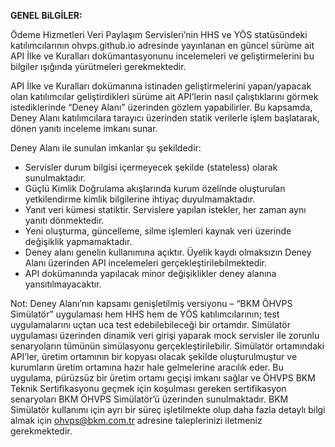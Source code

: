 
**GENEL BiLGİLER:**


Ödeme Hizmetleri Veri Paylaşım Servisleri’nin HHS ve YÖS statüsündeki katılımcılarının ohvps.github.io adresinde yayınlanan en güncel sürüme ait API İlke ve Kuralları dokümantasyonunu incelemeleri ve geliştirmelerini bu bilgiler ışığında yürütmeleri gerekmektedir.  

API İlke ve Kuralları dokümanına istinaden geliştirmelerini yapan/yapacak olan katılımcılar geliştirdikleri sürüme ait API’lerin nasıl çalıştıklarını görmek istediklerinde “Deney Alanı” üzerinden gözlem yapabilirler. Bu kapsamda, Deney Alanı katılımcılara tarayıcı üzerinden statik verilerle işlem başlatarak, dönen yanıtı inceleme imkanı sunar.

Deney Alanı ile sunulan imkanlar şu şekildedir: 

- Servisler durum bilgisi içermeyecek şekilde (stateless) olarak sunulmaktadır.
- Güçlü Kimlik Doğrulama akışlarında kurum özelinde oluşturulan yetkilendirme kimlik bilgilerine ihtiyaç duyulmamaktadır.
- Yanıt veri kümesi statiktir. Servislere yapılan istekler, her zaman aynı yanıtı dönmektedir.
- Yeni oluşturma, güncelleme, silme işlemleri kaynak veri üzerinde değişiklik yapmamaktadır.
- Deney alanı genelin kullanımına açıktır. Üyelik kaydı olmaksızın Deney Alanı üzerinden API incelemeleri gerçekleştirilebilmektedir.
- API dokümanında yapılacak minor değişiklikler deney alanına yansıtılmayacaktır.


Not: Deney Alanı’nın kapsamı genişletilmiş versiyonu – “BKM ÖHVPS Simülatör” uygulaması hem HHS hem de YÖS katılımcılarının; test uygulamalarını uçtan uca test edebilebileceği bir ortamdır. Simülatör uygulaması üzerinden dinamik veri girişi yaparak mock servisler ile zorunlu senaryoların tümünün simülasyonu gerçekleştirilebilir. Simülatör ortamındaki API’ler, üretim ortamının bir kopyası olacak şekilde oluşturulmuştur ve kurumların üretim ortamına hazır hale gelmelerine aracılık eder. Bu uygulama, pürüzsüz bir üretim ortamı geçişi imkanı sağlar ve ÖHVPS BKM Teknik Sertifikasyonu geçmek için koşulması gereken sertifikasyon senaryoları BKM ÖHVPS Simülatör’ü üzerinden sunulmaktadır. BKM Simülatör kullanımı için ayrı bir süreç işletilmekte olup daha fazla detaylı bilgi almak için ohvps@bkm.com.tr adresine taleplerinizi iletmeniz gerekmektedir.
